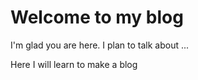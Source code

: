 # Welcome to my blog

I'm glad you are here. I plan to talk about ...

Here I will learn to make a blog
